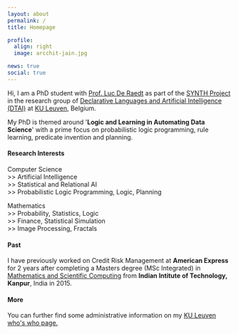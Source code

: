 ```yaml
---
layout: about
permalink: /
title: Homepage

profile:
  align: right
  image: arcchit-jain.jpg  

news: true
social: true
---
```


Hi, I am a PhD student with [Prof. Luc De Raedt](https://wms.cs.kuleuven.be/people/lucderaedt/) as part of the [SYNTH Project](https://synth.cs.kuleuven.be) in the research group of [Declarative Languages and Artificial Intelligence (DTAI)](https://dtai.cs.kuleuven.be/) at [KU Leuven](https://www.kuleuven.be/kuleuven/), Belgium.

My PhD is themed around '<strong>Logic and Learning in Automating Data Science</strong>' with a prime focus on probabilistic logic programming, rule learning, predicate invention and planning.

#### Research Interests
<p>Computer Science 
<br> >> Artificial Intelligence 
<br> >> Statistical and Relational AI
<br> >> Probabilistic Logic Programming, Logic, Planning</p>

<p>Mathematics
<br> >> Probability, Statistics, Logic
<br> >> Finance, Statistical Simulation
<br> >> Image Processing, Fractals</p>

#### Past
I have previously worked on Credit Risk Management at <strong>American Express</strong> for 2 years after completing a Masters degree (MSc Integrated) in [Mathematics and Scientific Computing](http://www.iitk.ac.in/math/) from <strong>Indian Intitute of Technology, Kanpur</strong>, India in 2015.

#### More
You can further find some administrative information on my <a class="page-link" href="{{ site.ku_leuven_personnel_number | prepend: 'https://www.kuleuven.be/wieiswie/en/person/0' }}">KU Leuven who's who page.</a>